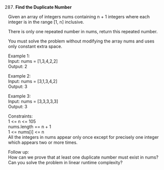 287. **Find the Duplicate Number**

Given an array of integers nums containing n + 1 integers where each integer is in the range [1, n] inclusive.<br>

There is only one repeated number in nums, return this repeated number.<br>

You must solve the problem without modifying the array nums and uses only constant extra space.<br>

Example 1:<br>
Input: nums = [1,3,4,2,2]<br>
Output: 2<br>

Example 2:<br>
Input: nums = [3,1,3,4,2]<br>
Output: 3<br>

Example 3:<br>
Input: nums = [3,3,3,3,3]<br>
Output: 3<br>

Constraints:<br>
1 <= n <= 105<br>
nums.length == n + 1<br>
1 <= nums[i] <= n<br>
All the integers in nums appear only once except for precisely one integer which appears two or more times.<br>

Follow up:<br>
How can we prove that at least one duplicate number must exist in nums?<br>
Can you solve the problem in linear runtime complexity?
